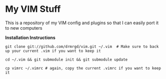 My VIM Stuff
==

This is a repository of my VIM config and plugins so that I can easily port it to new computers

**Installation Instructions**

    git clone git://github.com/drmrgd/vim.git ~/.vim  # Make sure to back up your current .vim if you want to keep it

    cd ~/.vim && git submodule init && git submodule update

    cp vimrc ~/.vimrc # again, copy the current .vimrc if you want to keep it
